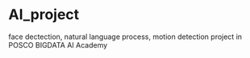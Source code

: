 # AI_project
face dectection, natural language process, motion detection project in POSCO BIGDATA AI Academy
